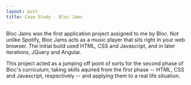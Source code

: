 ```yaml
---
layout: post
title: Case Study - Bloc Jams
---
```


Bloc Jams was the first application project assigned to me by Bloc. Not unlike Spotify, Bloc Jams acts as a music player that sits right in your web browser. The initial build used HTML, CSS and Javascript, and in later iterations, JQuery and Angular. 

This project acted as a jumping off point of sorts for the second phase of Bloc's curriculum; taking skills aquired from the first phase -- HTML, CSS and Javascript, respectively -- and applying them to a real life situation. 